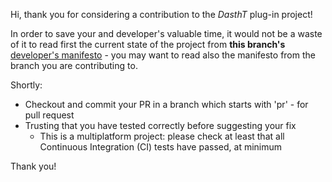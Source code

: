 Hi, thank you for considering a contribution to the _DasthT_ plug-in project!

In order to save your and developer's valuable time, it would not be a waste of it to read first the current state of the project from
**this branch's** [developer's manifesto](../docs/developers/README.md) - you may want to read also the manifesto from the branch you are
contributing to.

Shortly:

* Checkout and commit your PR in a branch which starts with 'pr' - for pull request
* Trusting that you have tested correctly before suggesting your fix
  * This is a multiplatform project: please check at least that all Continuous Integration (CI) tests have passed, at minimum
  
Thank you!
